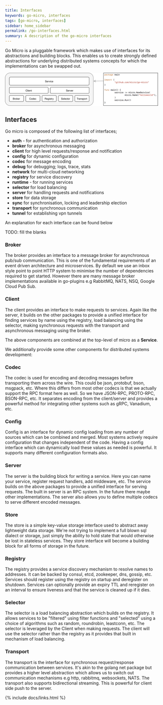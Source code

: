 ```yaml
---
title: Interfaces
keywords: go-micro, interfaces
tags: [go-micro, interfaces]
sidebar: home_sidebar
permalink: /go-interfaces.html
summary: A description of the go-micro interfaces
---
```


Go Micro is a pluggable framework which makes use of interfaces for its abstractions and building blocks. This enables 
us to create strongly defined abstractions for underlying distributed systems concepts for which the implementations 
can be swapped out.

<p align="center">
  <img src="images/go-micro.svg" />
</p>


## Interfaces

Go micro is composed of the following list of interfaces;

- **auth** - for authentication and authorization
- **broker** for asynchronous messaging
- **client** for high level requests/response and notification
- **config** for dynamic configuration
- **codec** for message encoding
- **debug** for debugging; logs, trace, stats
- **network** for multi-cloud networking
- **registry** for service discovery
- **runtime** - for running services
- **selector** for load balancing
- **server** for handling requests and notifications
- **store** for data storage
- **sync** for synchronisation, locking and leadership election
- **transport** for synchronous communication
- **tunnel** for establishing vpn tunnels

An explanation for each interface can be found below

TODO: fill the blanks

### Broker

The broker provides an interface to a message broker for asynchronous pub/sub communication. This is one of the fundamental requirements of an event 
driven architecture and microservices. By default we use an inbox style point to point HTTP system to minimise the number of dependencies required 
to get started. However there are many message broker implementations available in go-plugins e.g RabbitMQ, NATS, NSQ, Google Cloud Pub Sub.

### Client

The client provides an interface to make requests to services. Again like the server, it builds on the other packages to provide a unified interface 
for finding services by name using the registry, load balancing using the selector, making synchronous requests with the transport and asynchronous 
messaging using the broker. 

The  above components are combined at the top-level of micro as a **Service**.

We additionally provide some other components for distributed systems development:

### Codec

The codec is used for encoding and decoding messages before transporting them across the wire. This could be json, protobuf, bson, msgpack, etc. 
Where this differs from most other codecs is that we actually support the RPC format here as well. So we have JSON-RPC, PROTO-RPC, BSON-RPC, etc. 
It separates encoding from the client/server and provides a powerful method for integrating other systems such as gRPC, Vanadium, etc.

### Config

Config is an interface for dynamic config loading from any number of sources which can be combined and merged. Most systems actively require configuration 
that changes independent of the code. Having a config interface which can dynamically load these values as needed is powerful. It supports 
many different configuration formats also.

### Server

The server is the building block for writing a service. Here you can name your service, register request handlers, add middeware, etc. The service 
builds on the above packages to provide a unified interface for serving requests. The built in server is an RPC system. In the future there maybe 
other implementations. The server also allows you to define multiple codecs to serve different encoded messages.

### Store

The store is a simple key-value storage interface used to abstract away lightweight data storage. We're not trying to implement a full blown sql dialect 
or storage, just simply the ability to hold state that would otherwise be lost in stateless services. They store interface will become a building block 
for all forms of storage in the future.

### Registry

The registry provides a service discovery mechanism to resolve names to addresses. It can be backed by consul, etcd, zookeeper, dns, gossip, etc. 
Services should register using the registry on startup and deregister on shutdown. Services can optionally provide an expiry TTL and reregister 
on an interval to ensure liveness and that the service is cleaned up if it dies.

### Selector

The selector is a load balancing abstraction which builds on the registry. It allows services to be "filtered" using filter functions and "selected" 
using a choice of algorithms such as random, roundrobin, leastconn, etc. The selector is leveraged by the Client when making requests. The client 
will use the selector rather than the registry as it provides that built in mechanism of load balancing. 

### Transport

The transport is the interface for synchronous request/response communication between services. It's akin to the golang net package but provides 
a higher level abstraction which allows us to switch out communication mechanisms e.g http, rabbitmq, websockets, NATS. The transport also 
supports bidirectional streaming. This is powerful for client side push to the server.


{% include docs/links.html %}
